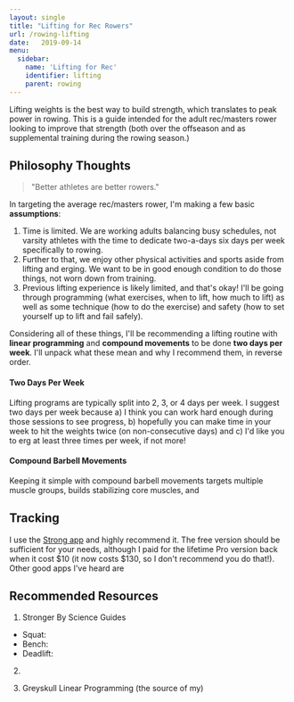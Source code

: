 ```yaml
---
layout: single
title: "Lifting for Rec Rowers"
url: /rowing-lifting
date:   2019-09-14
menu:
  sidebar:
    name: 'Lifting for Rec'
    identifier: lifting
    parent: rowing
---
```



Lifting weights is the best way to build strength, which translates to peak power in rowing. This is a guide intended for the adult rec/masters rower looking to improve that strength (both over the offseason and as supplemental training during the rowing season.)

## Philosophy Thoughts

> "Better athletes are better rowers."

In targeting the average rec/masters rower, I'm making a few basic **assumptions**:

1. Time is limited. We are working adults balancing busy schedules, not varsity athletes with the time to dedicate two-a-days six days per week specifically to rowing.
2. Further to that, we enjoy other physical activities and sports aside from lifting and erging. We want to be in good enough condition to do those things, not worn down from training.
3. Previous lifting experience is likely limited, and that's okay! I'll be going through programming (what exercises, when to lift, how much to lift) as well as some technique (how to do the exercise) and safety (how to set yourself up to lift and fail safely).

Considering all of these things, I'll be recommending a lifting routine with **linear programming** and **compound movements** to be done **two days per week**. I'll unpack what these mean and why I recommend them, in reverse order.

#### Two Days Per Week

Lifting programs are typically split into 2, 3, or 4 days per week. I suggest two days per week because a) I think you can work hard enough during those sessions to see progress, b) hopefully you can make time in your week to hit the weights twice (on non-consecutive days) and c) I'd like you to erg at least three times per week, if not more!

#### Compound Barbell Movements

Keeping it simple with compound barbell movements targets multiple muscle groups, builds stabilizing core muscles, and 

## Tracking
I use the [Strong app](https://strong.app) and highly recommend it. The free version should be sufficient for your needs, although I paid for the lifetime Pro version back when it cost $10 (it now costs $130, so I don't recommend you do that!). Other good apps I've heard are

## Recommended Resources

1. Stronger By Science Guides
- Squat:
- Bench:
- Deadlift:

2.

2. Greyskull Linear Programming (the source of my)
